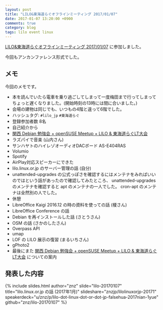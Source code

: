 ```yaml
---
layout: post
title: "LILO&東海道らぐオフラインミーティング 2017/01/07"
date: 2017-01-07 13:20:00 +0900
comments: true
category: blog
tags: lilo event linux
---
```

[LILO&amp;東海道らぐオフラインミーティング 2017/01/07](https://lilo.connpass.com/event/47841/ "LILO&amp;東海道らぐオフラインミーティング 2017/01/07") に参加しました。

今回もアンカンファレンス形式でした。

<!--more-->

## メモ

今回のメモです。

- 本を読んでいたら電車を乗り過ごしてしまって一度梅田まで行ってしまってちょっと遅くなりました。(開始時刻の13時には間に合いました。)
- 会場の建物は同じでも、いつもの4階と違って6階でした。
- ハッシュタグ: `#lilo_jp` `#東海道らぐ`
- 登録参加者数 8名
- 自己紹介から
- [関西 Debian 勉強会 + openSUSE Meetup + LILO &amp; 東海道らぐLT大会](https://opensuseja.connpass.com/event/47907/ "関西 Debian 勉強会 + openSUSE Meetup + LILO &amp; 東海道らぐLT大会")
- ラズパイで音楽 (山内さん)
- サンハヤトのハイレゾオーディオDACボード AS-E404RAS
- Volumio
- Spotify
- AirPlay対応スピーカーにできた
- lilo.linux.or.jp のサーバー管理の話 (自分)
- unattended-upgrades の公式っぽさを確認するにはメンテナをみればいいのではという話があったので確認してみたところ、 unattended-upgrades のメンテナを確認すると apt のメンテナの一人でした。 cron-apt のメンテナは全然別の人でした。
- 休憩
- LibreOffice Kaigi 2016.12 の時の資料を使っての話 (榎さん)
- LibreOffice Conference の話
- Debian を再インストールした話 (さとうさん)
- OSM の話 (さかのしたさん)
- Overpass API
- umap
- LOF の LILO 展示の復習 (まるいちさん)
- gPhoto2
- 最後にまた [関西 Debian 勉強会 + openSUSE Meetup + LILO &amp; 東海道らぐLT大会](https://opensuseja.connpass.com/event/47907/ "関西 Debian 勉強会 + openSUSE Meetup + LILO &amp; 東海道らぐLT大会") についての案内

## 発表した内容

{% include slides.html author="znz" slide="lilo-20170107" title="lilo.linux.or.jp の話 (2017年1月)" slideshare="znzjp/lilolinuxorjp-20171" speakerdeck="u/znz/p/lilo-dot-linux-dot-or-dot-jp-falsehua-2017nian-1yue" github="znz/lilo-20170107" %}
